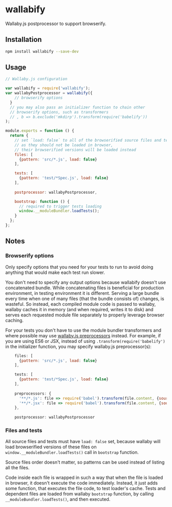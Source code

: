 # wallabify

Wallaby.js postprocessor to support browserify.

## Installation

``` sh
npm install wallabify --save-dev
```

## Usage

``` javascript
// Wallaby.js configuration

var wallabify = require('wallabify');
var wallabyPostprocessor = wallabify({
    // browserify options
  }
  // you may also pass an initializer function to chain other 
  // browserify options, such as transformers
  // , b => b.exclude('mkdirp').transform(require('babelify'))
);

module.exports = function () {
  return {
    // set `load: false` to all of the browserified source files and tests,
    // as they should not be loaded in browser, 
    // their browserified versions will be loaded instead
    files: [
      {pattern: 'src/*.js', load: false}
    ],

    tests: [
      {pattern: 'test/*Spec.js', load: false}
    ],
    
    postprocessor: wallabyPostprocessor,

    bootstrap: function () {
      // required to trigger tests loading 
      window.__moduleBundler.loadTests();
    }
  };
};
```

## Notes

### Browserify options
Only specify options that you need for your tests to run to avoid doing anything that would make each test run slower. 

You don't need to specify any output options because wallabify doesn't use concatenated bundle. While concatenating files is beneficial for production environment, in testing environment it is different.
 Serving a large bundle every time when one of many files (that the bundle consists of) changes, is wasteful.
 So instead, each compiled module code is passed to wallaby, wallaby caches it in memory (and when required, writes
 it to disk) and serves each requested module file separately to properly leverage browser caching. 
 
For your tests you don't have to use the module bundler transformers and where possible may use [wallaby.js preprocessors](https://github.com/wallabyjs/public#preprocessors-setting) instead. For example, if you are using ES6 or JSX, instead of using `.transform(require('babelify')` in the initializer function, you may specify wallaby.js preprocessor(s):

``` javascript
    files: [
      {pattern: 'src/*.js', load: false}
    ],

    tests: [
      {pattern: 'test/*Spec.js', load: false}
    ],
    
    preprocessors: {
      '**/*.js': file => require('babel').transform(file.content, {sourceMap: true}),
      '**/*.jsx': file => require('babel').transform(file.content, {sourceMap: true})
    },
    
    postprocessor: wallabyPostprocessor
```
### Files and tests
All source files and tests must have `load: false` set, because wallaby will load browserified versions of these files on `window.__moduleBundler.loadTests()` call in `bootstrap` function.

Source files order doesn't matter, so patterns can be used instead of listing all the files.

Code inside each file is wrapped in such a way that when the file is loaded in browser, it doesn't execute
 the code immediately. Instead, it just adds some function, that executes the file code, to test loader's cache. Tests and dependent files are loaded from wallaby `bootstrap` function, by calling `__moduleBundler.loadTests()`, and then executed.
